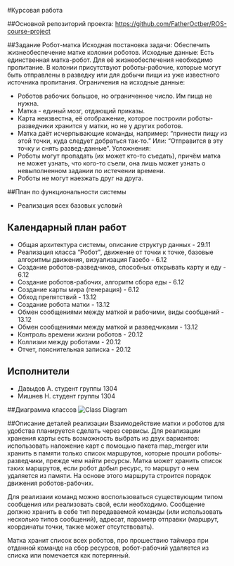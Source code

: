 #Курсовая работа
  
##Основной репозиторий проекта: https://github.com/FatherOctber/ROS-course-project

##Задание
Робот-матка 
Исходная постановка задачи: 
Обеспечить жизнеобеспечение матке колонии роботов. 
Исходные данные: 
Есть единственная матка-робот. Для её жизнеобеспечения необходимо пропитание. В колонии присутствуют роботы-рабочие, которые могут быть отправлены в разведку или для добычи пищи из уже известного источника пропитания.
Ограничения на исходные данные: 
* Роботов рабочих большое, но ограниченное число. Им пища не нужна.
* Матка - единый мозг, отдающий приказы.
* Карта неизвестна, её отображение, которое построили роботы-разведчики хранится у матки, но не у других роботов.
* Матка даёт исчерпывающие команды, например: “принести пищу из этой точки, куда следует добраться так-то.” Или: “Отправится в эту точку и снять развед-данные”.
Усложнения: 
* Роботы могут пропадать (их может кто-то съедать), причём матка не может узнать, что кого-то съели, она лишь может узнать о невыполненном задании по истечении времени.
* Роботы не могут наезжать друг на друга.

##План по функциональности системы
* Реализация всех базовых условий

## Календарный план работ
* Общая архитектура системы, описание структур данных - 29.11
* Реализация класса “Робот", движение от точки к точке, базовые алгоритмы движения, визуализация Газебо - 6.12
* Создание роботов-разведчиков, способных открывать карту и еду - 6.12
* Создание роботов-рабочих, алгоритм сбора еды - 6.12
* Создание карты мира (генерация) - 6.12
* Обход препятствий - 13.12
* Создание робота матки - 13.12
* Обмен сообщениями между маткой и рабочими, виды сообщений - 13.12
* Обмен сообщениями между маткой и разведчиками - 13.12
* Контроль времени жизни роботов - 20.12
* Коллизии между роботами - 20.12
* Отчет, пояснительная записка - 20.12

## Исполнители
* Давыдов А. студент группы 1304
* Мишнев Н. студент группы 1304

##Диаграмма классов
![Class Diagram](https://raw.githubusercontent.com/dydus0x14/ROS-course/feature/term_paper/1304/DaA/Robots-class.png)

##Описание деталей реализации
  Взаимодействие матки и роботов для удобства планируется сделать через сервисы.
Для реализации хранения карты есть возможность выбрать из двух вариантов: использовать наложение карт с помощью пакета map_merger или хранить в памяти только список маршрутов, которые прошли роботы-разведчики, прежде чем найти ресурсы. Матка может хранить список таких маршрутов, если робот добыл ресурс, то маршрут о нем удаляется из памяти. На основе этого маршрута строится порядок движения роботов-рабочих.
  
  Для реализаии команд можно воспользоваться существующим типом сообщения или реализовать свой, если необходимо. Сообщение должно хранить в себе тип передаваемой команды (или использовать несколько типов сообщений), адресат, параметр отправки (маршрут, координаты точки, также может отсутствовать).
  
  Матка хранит список всех роботов, про прошествию таймера при отданной команде на сбор ресурсов, робот-рабочий удаляется из списка или помечается как потерянный.

